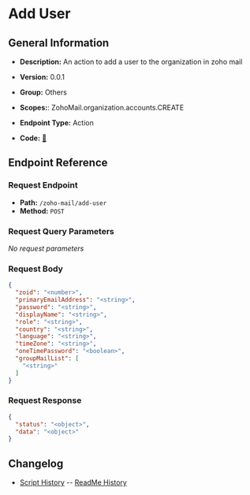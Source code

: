 # Add User

## General Information

- **Description:** An action to add a user to the organization in zoho mail

- **Version:** 0.0.1
- **Group:** Others
- **Scopes:**: ZohoMail.organization.accounts.CREATE
- **Endpoint Type:** Action
- **Code:** [🔗](https://github.com/NangoHQ/integration-templates/tree/main/integrations/zoho-mail/actions/add-user.ts)

## Endpoint Reference

### Request Endpoint

- **Path:** `/zoho-mail/add-user`
- **Method:** `POST`

### Request Query Parameters

_No request parameters_

### Request Body

```json
{
  "zoid": "<number>",
  "primaryEmailAddress": "<string>",
  "password": "<string>",
  "displayName": "<string>",
  "role": "<string>",
  "country": "<string>",
  "language": "<string>",
  "timeZone": "<string>",
  "oneTimePassword": "<boolean>",
  "groupMailList": [
    "<string>"
  ]
}
```

### Request Response

```json
{
  "status": "<object>",
  "data": "<object>"
}
```

## Changelog

- [Script History](https://github.com/NangoHQ/integration-templates/commits/main/integrations/zoho-mail/actions/add-user.ts)
-- [ReadMe History](https://github.com/NangoHQ/integration-templates/commits/main/integrations/zoho-mail/actions/add-user.md)
